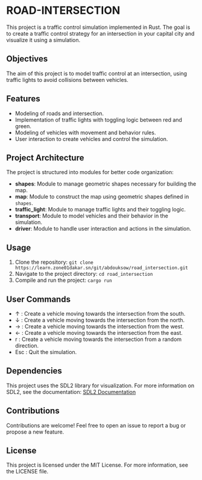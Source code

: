 # ROAD-INTERSECTION

This project is a traffic control simulation implemented in Rust. The goal is to create a traffic control strategy for an intersection in your capital city and visualize it using a simulation.

## Objectives

The aim of this project is to model traffic control at an intersection, using traffic lights to avoid collisions between vehicles.

## Features

- Modeling of roads and intersection.
- Implementation of traffic lights with toggling logic between red and green.
- Modeling of vehicles with movement and behavior rules.
- User interaction to create vehicles and control the simulation.

## Project Architecture

The project is structured into modules for better code organization:

- **shapes**: Module to manage geometric shapes necessary for building the map.
- **map**: Module to construct the map using geometric shapes defined in `shapes`.
- **traffic_light**: Module to manage traffic lights and their toggling logic.
- **transport**: Module to model vehicles and their behavior in the simulation.
- **driver**: Module to handle user interaction and actions in the simulation.

## Usage

1. Clone the repository: `git clone https://learn.zone01dakar.sn/git/abdouksow/road_intersection.git`
2. Navigate to the project directory: `cd road_intersection`
3. Compile and run the project: `cargo run`

## User Commands

- ↑ : Create a vehicle moving towards the intersection from the south.
- ↓ : Create a vehicle moving towards the intersection from the north.
- → : Create a vehicle moving towards the intersection from the west.
- ← : Create a vehicle moving towards the intersection from the east.
- r : Create a vehicle moving towards the intersection from a random direction.
- Esc : Quit the simulation.

## Dependencies

This project uses the SDL2 library for visualization. For more information on SDL2, see the documentation: [SDL2 Documentation](https://docs.rs/sdl2/0.34.3/sdl2/)

## Contributions

Contributions are welcome! Feel free to open an issue to report a bug or propose a new feature.

## License

This project is licensed under the MIT License. For more information, see the LICENSE file.
